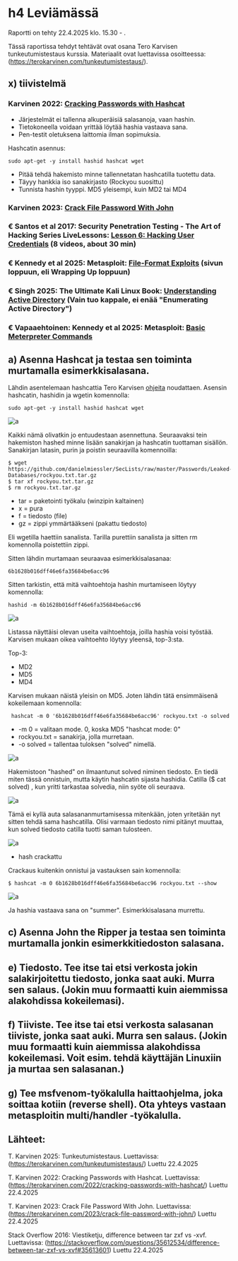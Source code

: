# h4 Leviämässä

Raportti on tehty 22.4.2025  klo. 15.30 - .

Tässä raportissa tehdyt tehtävät ovat osana Tero Karvisen tunkeutumistestaus kurssia. Materiaalit ovat luettavissa osoitteessa: (https://terokarvinen.com/tunkeutumistestaus/).
 
## x) tiivistelmä

### Karvinen 2022: [Cracking Passwords with Hashcat](https://terokarvinen.com/2022/cracking-passwords-with-hashcat/)

* Järjestelmät ei tallenna alkuperäisiä salasanoja, vaan hashin.
* Tietokoneella voidaan yrittää löytää hashia vastaava sana. 
* Pen-testit oletuksena laittomia ilman sopimuksia.

Hashcatin asennus:

    sudo apt-get -y install hashid hashcat wget

* Pitää tehdä hakemisto minne tallennetatan hashcatilla tuotettu data.
* Täyyy hankkia iso sanakirjasto (Rockyou suosittu)
* Tunnista hashin tyyppi. MD5 yleisempi, kuin MD2 tai MD4



### Karvinen 2023: [Crack File Password With John](https://terokarvinen.com/2023/crack-file-password-with-john/)

### € Santos et al 2017: Security Penetration Testing - The Art of Hacking Series LiveLessons: [Lesson 6: Hacking User Credentials](https://learning.oreilly.com/videos/security-penetration-testing/9780134833989/9780134833989-sptt_00_06_00_00) (8 videos, about 30 min)

### € Kennedy et al 2025: Metasploit: [File-Format Exploits](https://learning.oreilly.com/library/view/metasploit-2nd-edition/9798341620032/xhtml/chapter9.xhtml#:-:text=File-Format%20Exploits) (sivun loppuun, eli Wrapping Up loppuun)

### € Singh 2025: The Ultimate Kali Linux Book: [Understanding Active Directory](https://learning.oreilly.com/library/view/the-ultimate-kali/9781835085806/Text/Chapter_12.xhtml#_idParaDest-272) (Vain tuo kappale, ei enää "Enumerating Active Directory")

### € Vapaaehtoinen: Kennedy et al 2025: Metasploit: [Basic Meterpreter Commands](https://learning.oreilly.com/library/view/metasploit-2nd-edition/9798341620032/xhtml/chapter6.xhtml#toc-link_85)


## a) Asenna Hashcat ja testaa sen toiminta murtamalla esimerkkisalasana.

Lähdin asentelemaan hashcattia Tero Karvisen [ohjeita](https://terokarvinen.com/2022/cracking-passwords-with-hashcat/) noudattaen.
Asensin hashcatin, hashidin ja wgetin komennolla:

    sudo apt-get -y install hashid hashcat wget

![a](images/h4_a1.png)

Kaikki nämä olivatkin jo entuudestaan asennettuna. Seuraavaksi tein hakemiston hashed minne lisään sanakirjan ja hashcatin tuottaman sisällön. Sanakirjan latasin, purin ja poistin seuraavilla komennoilla:

    $ wget https://github.com/danielmiessler/SecLists/raw/master/Passwords/Leaked-Databases/rockyou.txt.tar.gz
    $ tar xf rockyou.txt.tar.gz
    $ rm rockyou.txt.tar.gz

* tar = paketointi työkalu (winzipin kaltainen)
* x = pura
* f = tiedosto (file)
* gz = zippi ymmärtääkseni (pakattu tiedosto)

Eli wgetilla haettiin sanalista. Tarilla purettiin sanalista ja sitten rm komennolla poistettiin zippi.

Sitten lähdin murtamaan seuraavaa esimerkkisalasanaa:

    6b1628b016dff46e6fa35684be6acc96

Sitten tarkistin, että mitä vaihtoehtoja hashin murtamiseen löytyy komennolla:

    hashid -m 6b1628b016dff46e6fa35684be6acc96

![a](images/h4_a2.png)

Listassa näyttäisi olevan useita vaihtoehtoja, joilla hashia voisi työstää. Karvisen mukaan oikea vaihtoehto löytyy yleensä, top-3:sta.

Top-3:

* MD2
* MD5
* MD4

Karvisen mukaan näistä yleisin on MD5. Joten lähdin tätä ensimmäisenä kokeilemaan komennolla:

     hashcat -m 0 '6b1628b016dff46e6fa35684be6acc96' rockyou.txt -o solved

* -m 0 = valitaan mode. 0, koska MD5 "hashcat mode: 0"
* rockyou.txt = sanakirja, jolla murretaan.
* -o solved = tallentaa tuloksen "solved" nimellä.

![a](images/h4_a3.png)

Hakemistoon "hashed" on ilmaantunut solved niminen tiedosto. En tiedä miten tässä onnistuin, mutta käytin hashcatin sijasta hashidia. Catilla ($ cat solved) , kun yritti tarkastaa solvedia, niin syöte oli seuraava.

![a](images/h4_a4.png)

Tämä ei kyllä auta salasananmurtamisessa mitenkään, joten yritetään nyt sitten tehdä sama hashcatilla. Olisi varmaan tiedosto nimi pitänyt muuttaa, kun solved tiedosto catilla tuotti saman tulosteen. 

![a](images/h4_a5.png)

* hash crackattu

Crackaus kuitenkin onnistui ja vastauksen sain komennolla:

    $ hashcat -m 0 6b1628b016dff46e6fa35684be6acc96 rockyou.txt --show

![a](images/h4_a6.png)

Ja hashia vastaava sana on "summer". Esimerkkisalasana murrettu.

## c) Asenna John the Ripper ja testaa sen toiminta murtamalla jonkin esimerkkitiedoston salasana.

## e) Tiedosto. Tee itse tai etsi verkosta jokin salakirjoitettu tiedosto, jonka saat auki. Murra sen salaus. (Jokin muu formaatti kuin aiemmissa alakohdissa kokeilemasi).

## f) Tiiviste. Tee itse tai etsi verkosta salasanan tiiviste, jonka saat auki. Murra sen salaus. (Jokin muu formaatti kuin aiemmissa alakohdissa kokeilemasi. Voit esim. tehdä käyttäjän Linuxiin ja murtaa sen salasanan.)

## g) Tee msfvenom-työkalulla haittaohjelma, joka soittaa kotiin (reverse shell). Ota yhteys vastaan metasploitin multi/handler -työkalulla.

## Lähteet:

T. Karvinen 2025: Tunkeutumistestaus. Luettavissa: (https://terokarvinen.com/tunkeutumistestaus/) Luettu 22.4.2025

T. Karvinen 2022: Cracking Passwords with Hashcat. Luettavissa: (https://terokarvinen.com/2022/cracking-passwords-with-hashcat/) Luettu 22.4.2025

T. Karvinen 2023: Crack File Password With John. Luettavissa: (https://terokarvinen.com/2023/crack-file-password-with-john/) Luettu 22.4.2025

Stack Overflow 2016: Viestiketju, difference between tar zxf vs -xvf. Luettavissa: (https://stackoverflow.com/questions/35612534/difference-between-tar-zxf-vs-xvf#35613601) Luettu 22.4.2025
